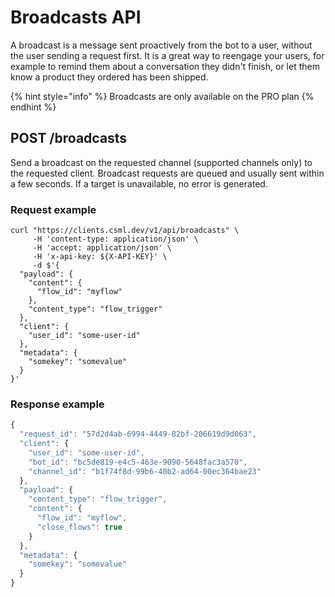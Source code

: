 # Broadcasts API

A broadcast is a message sent proactively from the bot to a user, without the user sending a request first. It is a great way to reengage your users, for example to remind them about a conversation they didn't finish, or let them know a product they ordered has been shipped.

{% hint style="info" %}
Broadcasts are only available on the PRO plan
{% endhint %}

## POST /broadcasts

Send a broadcast on the requested channel (supported channels only) to the requested client. Broadcast requests are queued and usually sent within a few seconds. If a target is unavailable, no error is generated.

### Request example

```
curl "https://clients.csml.dev/v1/api/broadcasts" \
     -H 'content-type: application/json' \
     -H 'accept: application/json' \
     -H 'x-api-key: ${X-API-KEY}' \
     -d $'{
  "payload": {
    "content": {
      "flow_id": "myflow"
    },
    "content_type": "flow_trigger"
  },
  "client": {
    "user_id": "some-user-id"
  },
  "metadata": {
    "somekey": "somevalue"
  }
}'

```

### Response example

```javascript
{
  "request_id": "57d2d4ab-6994-4449-82bf-206619d9d063",
  "client": {
    "user_id": "some-user-id",
    "bot_id": "bc5de819-e4c5-463e-9090-5648fac3a570",
    "channel_id": "b1f74f8d-99b6-40b2-ad64-00ec364bae23"
  },
  "payload": {
    "content_type": "flow_trigger",
    "content": {
      "flow_id": "myflow",
      "close_flows": true
    }
  },
  "metadata": {
    "somekey": "somevalue"
  }
}
```
